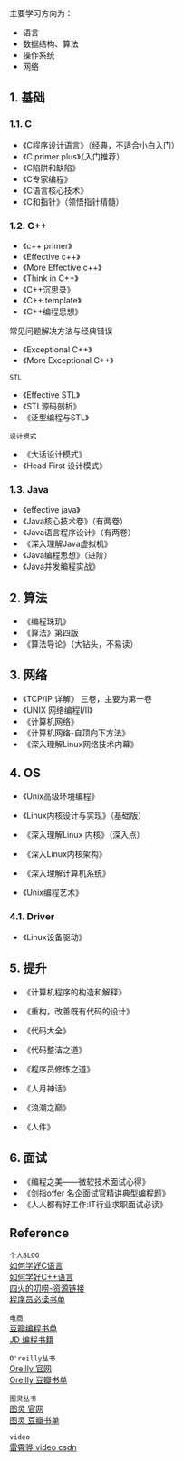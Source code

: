 主要学习方向为：
- 语言
- 数据结构、算法
- 操作系统
- 网络

## 1. 基础
### 1.1. C
- 《C程序设计语言》（经典，不适合小白入门） 
- 《C primer plus》（入门推荐） 
- 《C陷阱和缺陷》 
- 《C专家编程》 
- 《C语言核心技术》 
- 《C和指针》（领悟指针精髓） 

### 1.2. C++
- 《c++ primer》 
- 《Effective c++》 
- 《More Effective c++》 
- 《Think in C++》 
- 《C++沉思录》 
- 《C++ template》 
- 《C++编程思想》 

常见问题解决方法与经典错误 
- 《Exceptional C++》 
- 《More Exceptional C++》 

`STL`
- 《Effective STL》 
- 《STL源码剖析》 
- 《泛型编程与STL》 

`设计模式`
- 《大话设计模式》 
- 《Head First 设计模式》 

### 1.3. Java
- 《effective java》 
- 《Java核心技术卷》（有两卷） 
- 《Java语言程序设计》（有两卷） 
- 《深入理解Java虚拟机》 
- 《Java编程思想》（进阶） 
- 《Java并发编程实战》 

## 2. 算法
- 《编程珠玑》 
- 《算法》第四版 
- 《算法导论》（大钻头，不易读） 

## 3. 网络
- 《TCP/IP 详解》 三卷，主要为第一卷 
- 《UNIX 网络编程I/II》 
- 《计算机网络》 
- 《计算机网络-自顶向下方法》 
- 《深入理解Linux网络技术内幕》 

## 4. OS
- 《Unix高级环境编程》 
- 《Linux内核设计与实现》（基础版） 
- 《深入理解Linux 内核》（深入点） 
- 《深入Linux内核架构》 

- 《深入理解计算机系统》 
- 《Unix编程艺术》 
### 4.1. Driver
- 《Linux设备驱动》 


## 5. 提升
- 《计算机程序的构造和解释》 
- 《重构，改善既有代码的设计》 
- 《代码大全》 
- 《代码整洁之道》 

- 《程序员修炼之道》 

- 《人月神话》 
- 《浪潮之巅》 
- 《人件》 


## 6. 面试
- 《编程之美——微软技术面试心得》 
- 《剑指offer 名企面试官精讲典型编程题》 
- 《人人都有好工作:IT行业求职面试必读》 

## Reference
`个人BLOG`  
[如何学好C语言](https://coolshell.cn/articles/4102.html)  
[如何学好C++语言](https://coolshell.cn/articles/4119.html)  
[四火的叨唠-资源链接](https://www.raychase.net/resources)  
[程序员必读书单](https://www.cnblogs.com/figure9/p/developer-reading-list.html)  

`电商`  
[豆瓣编程书单](https://book.douban.com/tag/%E7%BC%96%E7%A8%8B)  
[JD 编程书籍](https://channel.jd.com/1713-3287.html)  

`O'reilly丛书`  
[Oreilly 官网](http://www.oreilly.com.cn/index.php?func=completelist)  
[Oreilly 豆瓣书单](https://book.douban.com/tag/O'Reilly?start=0&type=T)  

`图灵丛书`  
[图灵 官网](http://www.ituring.com.cn/book?tab=book&sort=hot)  
[图灵 豆瓣书单](https://book.douban.com/series/660?page=1)  

`video`  
[雷霄骅 video csdn](http://blog.csdn.net/leixiaohua1020)
